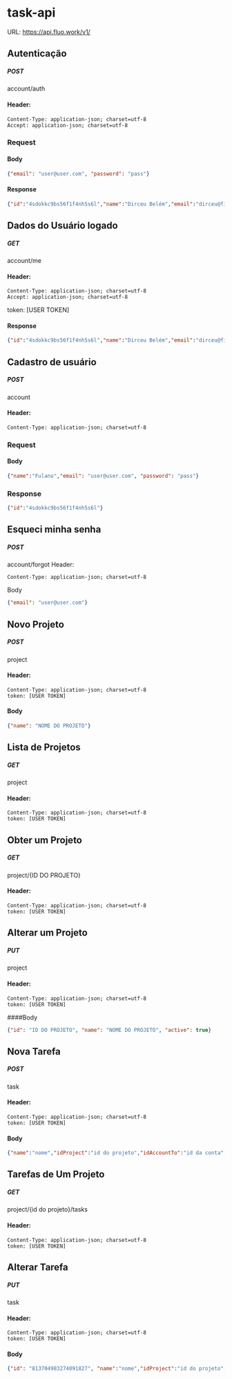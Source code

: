 # task-api

URL: https://api.fluo.work/v1/


## Autenticação
##### POST
account/auth
#### Header:
```
Content-Type: application-json; charset=utf-8
Accept: application-json; charset=utf-8
```

### Request
#### Body

```json 
{"email": "user@user.com", "password": "pass"}
```

#### Response
    
```json
{"id":"4sdokkc9bs56f1f4nh5s6l","name":"Dirceu Belém","email":"dirceu@fingermidia.com","password":null,"token":"6ph38tb2im9em1f4nh6441","picture":null,"active":true,"createdAt":"02/05/2021 18:54:01","expiredAt":"02/05/2021 18:59:09"}
```

## Dados do Usuário logado

##### GET
account/me

#### Header:
```
Content-Type: application-json; charset=utf-8
Accept: application-json; charset=utf-8
```

token: [USER TOKEN]

#### Response
```json
{"id":"4sdokkc9bs56f1f4nh5s6l","name":"Dirceu Belém","email":"dirceu@fingermidia.com","password":null,"token":"6ph38tb2im9em1f4nh6441","picture":null,"active":true,"createdAt":"02/05/2021 18:54:01","expiredAt":"02/05/2021 18:59:09"}
```

## Cadastro de usuário

##### POST
account

#### Header:
```
Content-Type: application-json; charset=utf-8
```

### Request
#### Body

```json 
{"name":"Fulano","email": "user@user.com", "password": "pass"}
```
### Response
```json
{"id":"4sdokkc9bs56f1f4nh5s6l"}
```

## Esqueci minha senha

##### POST
account/forgot
Header:
```
Content-Type: application-json; charset=utf-8
```

Body

```json 
{"email": "user@user.com"}
```

## Novo Projeto

##### POST
project
#### Header:
```
Content-Type: application-json; charset=utf-8
token: [USER TOKEN]
```

#### Body

```json 
{"name": "NOME DO PROJETO"}
```

## Lista de Projetos

##### GET
project
#### Header:
```
Content-Type: application-json; charset=utf-8
token: [USER TOKEN]
```

## Obter um Projeto

##### GET
project/{ID DO PROJETO}

#### Header:
```
Content-Type: application-json; charset=utf-8
token: [USER TOKEN]
```

## Alterar um Projeto

##### PUT
project
#### Header:
```
Content-Type: application-json; charset=utf-8
token: [USER TOKEN]
```
####Body

```json 
{"id": "ID DO PROJETO", "name": "NOME DO PROJETO", "active": true}
```

## Nova Tarefa

##### POST
task
#### Header:
```
Content-Type: application-json; charset=utf-8
token: [USER TOKEN]
```
#### Body

```json 
{"name":"nome","idProject":"id do projeto","idAccountTo":"id da conta","description":"descricao da tarefa","tags":"tags"}
```

## Tarefas de Um Projeto

##### GET
project/{id do projeto}/tasks

#### Header:

```
Content-Type: application-json; charset=utf-8
token: [USER TOKEN]
```
## Alterar Tarefa

##### PUT
task

#### Header:
```
Content-Type: application-json; charset=utf-8
token: [USER TOKEN]
```
#### Body

```json 
{"id": "813704983274091827", "name":"nome","idProject":"id do projeto","idAccountTo":"id da conta","description":"descricao da tarefa","tags":"tags"}
```
